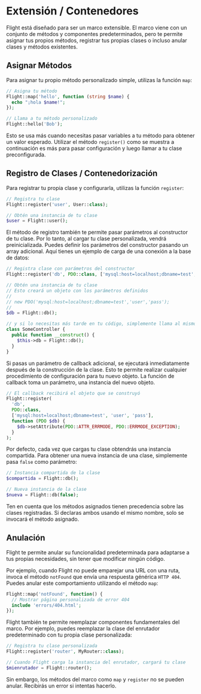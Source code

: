 # Extensión / Contenedores

Flight está diseñado para ser un marco extensible. El marco viene con un conjunto de métodos y componentes predeterminados, pero te permite asignar tus propios métodos, registrar tus propias clases o incluso anular clases y métodos existentes.

## Asignar Métodos

Para asignar tu propio método personalizado simple, utilizas la función `map`:

```php
// Asigna tu método
Flight::map('hello', function (string $name) {
  echo "¡hola $name!";
});

// Llama a tu método personalizado
Flight::hello('Bob');
```

Esto se usa más cuando necesitas pasar variables a tu método para obtener un valor esperado. Utilizar el método `register()` como se muestra a continuación es más para pasar configuración y luego llamar a tu clase preconfigurada.

## Registro de Clases / Contenedorización

Para registrar tu propia clase y configurarla, utilizas la función `register`:

```php
// Registra tu clase
Flight::register('user', User::class);

// Obtén una instancia de tu clase
$user = Flight::user();
```

El método de registro también te permite pasar parámetros al constructor de tu clase. Por lo tanto, al cargar tu clase personalizada, vendrá preinicializada. Puedes definir los parámetros del constructor pasando un array adicional. Aquí tienes un ejemplo de carga de una conexión a la base de datos:

```php
// Registra clase con parámetros del constructor
Flight::register('db', PDO::class, ['mysql:host=localhost;dbname=test', 'user', 'pass']);

// Obtén una instancia de tu clase
// Esto creará un objeto con los parámetros definidos
//
// new PDO('mysql:host=localhost;dbname=test','user','pass');
//
$db = Flight::db();

// y si lo necesitas más tarde en tu código, simplemente llama al mismo método nuevamente
class SomeController {
  public function __construct() {
	$this->db = Flight::db();
  }
}
```

Si pasas un parámetro de callback adicional, se ejecutará inmediatamente después de la construcción de la clase. Esto te permite realizar cualquier procedimiento de configuración para tu nuevo objeto. La función de callback toma un parámetro, una instancia del nuevo objeto.

```php
// El callback recibirá el objeto que se construyó
Flight::register(
  'db',
  PDO::class,
  ['mysql:host=localhost;dbname=test', 'user', 'pass'],
  function (PDO $db) {
    $db->setAttribute(PDO::ATTR_ERRMODE, PDO::ERRMODE_EXCEPTION);
  }
);
```

Por defecto, cada vez que cargas tu clase obtendrás una instancia compartida. Para obtener una nueva instancia de una clase, simplemente pasa `false` como parámetro:

```php
// Instancia compartida de la clase
$compartida = Flight::db();

// Nueva instancia de la clase
$nueva = Flight::db(false);
```

Ten en cuenta que los métodos asignados tienen precedencia sobre las clases registradas. Si declaras ambos usando el mismo nombre, solo se invocará el método asignado.

## Anulación

Flight te permite anular su funcionalidad predeterminada para adaptarse a tus propias necesidades, sin tener que modificar ningún código.

Por ejemplo, cuando Flight no puede emparejar una URL con una ruta, invoca el método `notFound` que envía una respuesta générica `HTTP 404`. Puedes anular este comportamiento utilizando el método `map`:

```php
Flight::map('notFound', function() {
  // Mostrar página personalizada de error 404
  include 'errors/404.html';
});
```

Flight también te permite reemplazar componentes fundamentales del marco.
Por ejemplo, puedes reemplazar la clase del enrutador predeterminado con tu propia clase personalizada:

```php
// Registra tu clase personalizada
Flight::register('router', MyRouter::class);

// Cuando Flight carga la instancia del enrutador, cargará tu clase
$mienrutador = Flight::router();
```

Sin embargo, los métodos del marco como `map` y `register` no se pueden anular. Recibirás un error si intentas hacerlo.